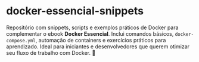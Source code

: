 # docker-essencial-snippets
Repositório com snippets, scripts e exemplos práticos de Docker para complementar o ebook **Docker Essencial**. Inclui comandos básicos, `docker-compose.yml`, automação de containers e exercícios práticos para aprendizado. Ideal para iniciantes e desenvolvedores que querem otimizar seu fluxo de trabalho com Docker. 🚀

